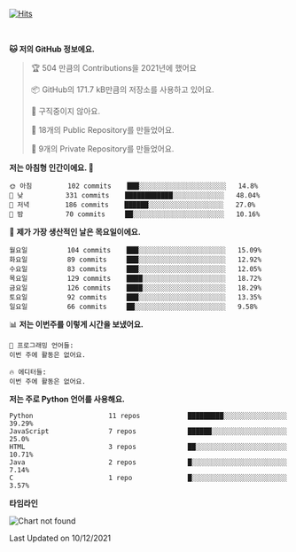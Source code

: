 [![Hits](https://hits.seeyoufarm.com/api/count/incr/badge.svg?url=https%3A%2F%2Fgithub.com%2FSoohan-Park&count_bg=%23000000&title_bg=%23828282&icon=gradle.svg&icon_color=%23FFFFFF&title=Visited&edge_flat=false)](https://hits.seeyoufarm.com)  

<br/>

<!--START_SECTION:waka-->
**🐱 저의 GitHub 정보에요.** 

> 🏆 504 만큼의 Contributions을 2021년에 했어요
 > 
> 📦 GitHub의 171.7 kB만큼의 저장소를 사용하고 있어요. 
 > 
> 🚫 구직중이지 않아요.
 > 
> 📜 18개의 Public Repository를 만들었어요. 
 > 
> 🔑 9개의 Private Repository를 만들었어요.  
 > 
**저는 아침형 인간이에요. 🐤** 

```text
🌞 아침         102 commits    ███░░░░░░░░░░░░░░░░░░░░░░   14.8% 
🌆 낮　         331 commits    ████████████░░░░░░░░░░░░░   48.04% 
🌃 저녁         186 commits    ██████░░░░░░░░░░░░░░░░░░░   27.0% 
🌙 밤　         70 commits     ██░░░░░░░░░░░░░░░░░░░░░░░   10.16%

```
📅 **제가 가장 생산적인 날은 목요일이에요.** 

```text
월요일          104 commits    ███░░░░░░░░░░░░░░░░░░░░░░   15.09% 
화요일          89 commits     ███░░░░░░░░░░░░░░░░░░░░░░   12.92% 
수요일          83 commits     ███░░░░░░░░░░░░░░░░░░░░░░   12.05% 
목요일          129 commits    ████░░░░░░░░░░░░░░░░░░░░░   18.72% 
금요일          126 commits    ████░░░░░░░░░░░░░░░░░░░░░   18.29% 
토요일          92 commits     ███░░░░░░░░░░░░░░░░░░░░░░   13.35% 
일요일          66 commits     ██░░░░░░░░░░░░░░░░░░░░░░░   9.58%

```


📊 **저는 이번주를 이렇게 시간을 보냈어요.** 

```text
💬 프로그래밍 언어들: 
이번 주에 활동은 없어요.

🔥 에디터들: 
이번 주에 활동은 없어요.

```

**저는 주로 Python 언어를 사용해요.** 

```text
Python                   11 repos            █████████░░░░░░░░░░░░░░░░   39.29% 
JavaScript               7 repos             ██████░░░░░░░░░░░░░░░░░░░   25.0% 
HTML                     3 repos             ██░░░░░░░░░░░░░░░░░░░░░░░   10.71% 
Java                     2 repos             █░░░░░░░░░░░░░░░░░░░░░░░░   7.14% 
C                        1 repo              █░░░░░░░░░░░░░░░░░░░░░░░░   3.57%

```


**타임라인**

![Chart not found](https://raw.githubusercontent.com/Soohan-Park/Soohan-Park/master/charts/bar_graph.png) 


 Last Updated on 10/12/2021
<!--END_SECTION:waka-->
